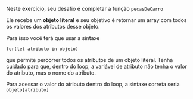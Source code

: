 Neste exercício, seu desafio é completar a função `pecasDeCarro`

Ele recebe um **objeto literal** e seu objetivo é retornar um array com todos os valores dos atributos desse objeto.

Para isso você terá que usar a sintaxe

`for(let atributo in objeto)`

que permite percorrer todos os atributos de um objeto literal. Tenha cuidado para que, dentro do loop, a variável de atributo não tenha o valor do atributo, mas o nome do atributo.

Para acessar o valor do atributo dentro do loop, a sintaxe correta seria `objeto[atributo]`